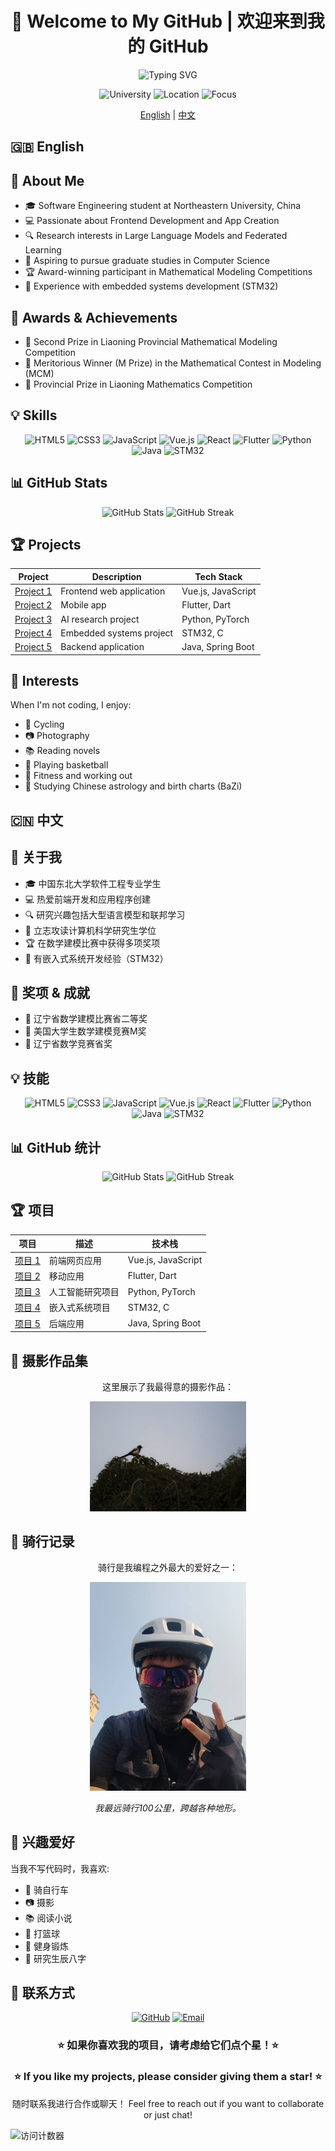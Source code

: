 # <div align="center">👋 Welcome to My GitHub | 欢迎来到我的 GitHub</div>

<div align="center">
  <img src="https://readme-typing-svg.herokuapp.com?font=Fira+Code&pause=1000&color=3AAEF7&center=true&vCenter=true&random=false&width=435&lines=Software+Engineering+Student;Frontend+Developer;AI+Enthusiast;Mathematical+Modeling+Expert;Let's+build+something+amazing!" alt="Typing SVG" />
</div>

<p align="center">
  <img src="https://img.shields.io/badge/University-Northeastern%20University-blue" alt="University" />
  <img src="https://img.shields.io/badge/Location-China-red" alt="Location" />
  <img src="https://img.shields.io/badge/Focus-Software%20Engineering-green" alt="Focus" />
</p>

<div align="center">
  <a href="#english">English</a> | <a href="#chinese">中文</a>
</div>

<h2 id="english">🇬🇧 English</h2>

## 🚀 About Me

- 🎓 Software Engineering student at Northeastern University, China
- 💻 Passionate about Frontend Development and App Creation
- 🔍 Research interests in Large Language Models and Federated Learning
- 🎯 Aspiring to pursue graduate studies in Computer Science
- 🏆 Award-winning participant in Mathematical Modeling Competitions
- 🔌 Experience with embedded systems development (STM32)

## 🏅 Awards & Achievements

- 🥈 Second Prize in Liaoning Provincial Mathematical Modeling Competition
- 🌟 Meritorious Winner (M Prize) in the Mathematical Contest in Modeling (MCM)
- 🏅 Provincial Prize in Liaoning Mathematics Competition

## 💡 Skills

<p align="center">
  <img src="https://img.shields.io/badge/HTML5-E34F26?style=for-the-badge&logo=html5&logoColor=white" alt="HTML5" />
  <img src="https://img.shields.io/badge/CSS3-1572B6?style=for-the-badge&logo=css3&logoColor=white" alt="CSS3" />
  <img src="https://img.shields.io/badge/JavaScript-F7DF1E?style=for-the-badge&logo=javascript&logoColor=black" alt="JavaScript" />
  <img src="https://img.shields.io/badge/Vue.js-4FC08D?style=for-the-badge&logo=vue.js&logoColor=white" alt="Vue.js" />
  <img src="https://img.shields.io/badge/React-20232A?style=for-the-badge&logo=react&logoColor=61DAFB" alt="React" />
  <img src="https://img.shields.io/badge/Flutter-02569B?style=for-the-badge&logo=flutter&logoColor=white" alt="Flutter" />
  <img src="https://img.shields.io/badge/Python-3776AB?style=for-the-badge&logo=python&logoColor=white" alt="Python" />
  <img src="https://img.shields.io/badge/Java-ED8B00?style=for-the-badge&logo=java&logoColor=white" alt="Java" />
  <img src="https://img.shields.io/badge/STM32-03234B?style=for-the-badge&logo=stmicroelectronics&logoColor=white" alt="STM32" />
</p>

## 📊 GitHub Stats

<div align="center">
  <img src="https://github-readme-stats.vercel.app/api?username=YYYanZZZ&show_icons=true&theme=radical" alt="GitHub Stats" />
  <img src="https://github-readme-streak-stats.herokuapp.com/?user=YYYanZZZ&theme=radical" alt="GitHub Streak" />
</div>

## 🏆 Projects

| Project | Description | Tech Stack |
|---------|------------|------------|
| [Project 1](https://github.com/YYYanZZZ/project1) | Frontend web application | Vue.js, JavaScript |
| [Project 2](https://github.com/YYYanZZZ/project2) | Mobile app | Flutter, Dart |
| [Project 3](https://github.com/YYYanZZZ/project3) | AI research project | Python, PyTorch |
| [Project 4](https://github.com/YYYanZZZ/project4) | Embedded systems project | STM32, C |
| [Project 5](https://github.com/YYYanZZZ/project5) | Backend application | Java, Spring Boot |


## 🌟 Interests

When I'm not coding, I enjoy:
- 🚴 Cycling
- 📷 Photography
- 📚 Reading novels
- 🏀 Playing basketball
- 💪 Fitness and working out
- 🔮 Studying Chinese astrology and birth charts (BaZi)

<h2 id="chinese">🇨🇳 中文</h2>

## 🚀 关于我

- 🎓 中国东北大学软件工程专业学生
- 💻 热爱前端开发和应用程序创建
- 🔍 研究兴趣包括大型语言模型和联邦学习
- 🎯 立志攻读计算机科学研究生学位
- 🏆 在数学建模比赛中获得多项奖项
- 🔌 有嵌入式系统开发经验（STM32）

## 🏅 奖项 & 成就

- 🥈 辽宁省数学建模比赛省二等奖
- 🌟 美国大学生数学建模竞赛M奖
- 🏅 辽宁省数学竞赛省奖

## 💡 技能

<p align="center">
  <img src="https://img.shields.io/badge/HTML5-E34F26?style=for-the-badge&logo=html5&logoColor=white" alt="HTML5" />
  <img src="https://img.shields.io/badge/CSS3-1572B6?style=for-the-badge&logo=css3&logoColor=white" alt="CSS3" />
  <img src="https://img.shields.io/badge/JavaScript-F7DF1E?style=for-the-badge&logo=javascript&logoColor=black" alt="JavaScript" />
  <img src="https://img.shields.io/badge/Vue.js-4FC08D?style=for-the-badge&logo=vue.js&logoColor=white" alt="Vue.js" />
  <img src="https://img.shields.io/badge/React-20232A?style=for-the-badge&logo=react&logoColor=61DAFB" alt="React" />
  <img src="https://img.shields.io/badge/Flutter-02569B?style=for-the-badge&logo=flutter&logoColor=white" alt="Flutter" />
  <img src="https://img.shields.io/badge/Python-3776AB?style=for-the-badge&logo=python&logoColor=white" alt="Python" />
  <img src="https://img.shields.io/badge/Java-ED8B00?style=for-the-badge&logo=java&logoColor=white" alt="Java" />
  <img src="https://img.shields.io/badge/STM32-03234B?style=for-the-badge&logo=stmicroelectronics&logoColor=white" alt="STM32" />
</p>

## 📊 GitHub 统计

<div align="center">
  <img src="https://github-readme-stats.vercel.app/api?username=YYYanZZZ&show_icons=true&theme=radical" alt="GitHub Stats" />
  <img src="https://github-readme-streak-stats.herokuapp.com/?user=YYYanZZZ&theme=radical" alt="GitHub Streak" />
</div>

## 🏆 项目

| 项目 | 描述 | 技术栈 |
|---------|------------|------------|
| [项目 1](https://github.com/YYYanZZZ/project1) | 前端网页应用 | Vue.js, JavaScript |
| [项目 2](https://github.com/YYYanZZZ/project2) | 移动应用 | Flutter, Dart |
| [项目 3](https://github.com/YYYanZZZ/project3) | 人工智能研究项目 | Python, PyTorch |
| [项目 4](https://github.com/YYYanZZZ/project4) | 嵌入式系统项目 | STM32, C |
| [项目 5](https://github.com/YYYanZZZ/project5) | 后端应用 | Java, Spring Boot |

## 📸 摄影作品集

<div align="center">
  <p>这里展示了我最得意的摄影作品：</p>
  
  <!-- 用您实际照片的链接替换下面的URL -->
  <img src="bird.jpg" width="250" alt="摄影作品 1" />
  
  
</div>

## 🚴 骑行记录

<div align="center">
  <p>骑行是我编程之外最大的爱好之一：</p>
  
  <!-- 用您实际骑行照片的链接替换下面的URL -->
  <img src="ride.jpg" width="250" alt="骑行记录 1" />
  
  
  <p><i>我最远骑行100公里，跨越各种地形。</i></p>
</div>

## 🌟 兴趣爱好

当我不写代码时，我喜欢:
- 🚴 骑自行车
- 📷 摄影
- 📚 阅读小说
- 🏀 打篮球
- 💪 健身锻炼
- 🔮 研究生辰八字

## 🔗 联系方式

<p align="center">
  <a href="https://github.com/YYYanZZZ"><img src="https://img.shields.io/badge/GitHub-100000?style=for-the-badge&logo=github&logoColor=white" alt="GitHub" /></a>
  <a href="mailto:23789712@qq.com"><img src="https://img.shields.io/badge/Email-D14836?style=for-the-badge&logo=gmail&logoColor=white" alt="Email" /></a>
</p>

<div align="center">
  
  ### ⭐ 如果你喜欢我的项目，请考虑给它们点个星！⭐
  ### ⭐ If you like my projects, please consider giving them a star! ⭐
  
  随时联系我进行合作或聊天！
  Feel free to reach out if you want to collaborate or just chat!
  
</div>

![访问计数器](https://profile-counter.glitch.me/YYYanZZZ/count.svg) 
